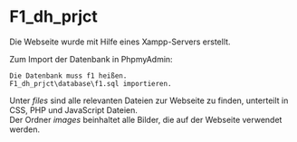 # F1_dh_prjct

Die Webseite wurde mit Hilfe eines Xampp-Servers erstellt.

Zum Import der Datenbank in PhpmyAdmin:

    Die Datenbank muss f1 heißen.
    F1_dh_prjct\database\f1.sql importieren.

Unter <i>files</i> sind alle relevanten Dateien zur Webseite zu finden, unterteilt in CSS, PHP und JavaScript Dateien. </br>
Der Ordner <i>images</i> beinhaltet alle Bilder, die auf der Webseite verwendet werden. 



